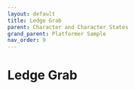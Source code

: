 ```yaml
---
layout: default
title: Ledge Grab
parent: Character and Character States
grand_parent: Platformer Sample
nav_order: 9
---
```


# Ledge Grab